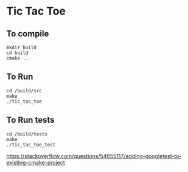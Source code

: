 # Tic Tac Toe

## To compile

```
mkdir build
cd build
cmake .. 
```

## To Run
```
cd /build/src
make
./tic_tac_toe
```

## To Run tests
```
cd /build/tests
make
./tic_tac_toe_test
```
https://stackoverflow.com/questions/54655117/adding-googletest-to-existing-cmake-project